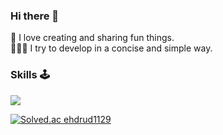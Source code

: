 ### Hi there 👋

🌟 I love creating and sharing fun things.  
🧑🏻‍💻 I try to develop in a concise and simple way.
  
  
### Skills 🕹️
<img src="https://img.shields.io/badge/springboot-FFFFFF?style=flat-square&logo=springboot&logoColor=6DB33F"/>
<!-- https://simpleicons.org/?q=spring -->


[![Solved.ac
ehdrud1129](http://mazassumnida.wtf/api/v2/generate_badge?boj={handle})](https://solved.ac/{handle})
<!--
![Anurag's GitHub stats](https://github-readme-stats.vercel.app/api?username=nohdonggyeong&show_icons=true&theme=radical)
-->

<!--
**nohdonggyeong/nohdonggyeong** is a ✨ _special_ ✨ repository because its `README.md` (this file) appears on your GitHub profile.

Here are some ideas to get you started:

- 🔭 I’m currently working on ...
- 🌱 I’m currently learning ...
- 👯 I’m looking to collaborate on ...
- 🤔 I’m looking for help with ...
- 💬 Ask me about ...
- 📫 How to reach me: ...
- 😄 Pronouns: ...
- ⚡ Fun fact: ...
-->
